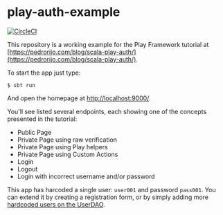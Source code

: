 # play-auth-example

[![CircleCI](https://circleci.com/gh/pedrorijo91/play-auth-example.svg?style=svg&circle-token=fcdf8c2f28fab2f61cea558cada320ac14ac8e15)](https://circleci.com/gh/pedrorijo91/play-auth-example)

This repository is a working example for the Play Framework tutorial at [https://pedrorijo.com/blog/scala-play-auth/](https://pedrorijo.com/blog/scala-play-auth/).

To start the app just type:

```
$ sbt run
```

And open the homepage at [http://localhost:9000/](http://localhost:9000/).

You'll see listed several endpoints, each showing one of the concepts presented in the tutorial:

* Public Page
* Private Page using raw verification
* Private Page using Play helpers 
* Private Page using Custom Actions 
* Login
* Logout
* Login with incorrect username and/or password

This app has harcoded a single user: `user001` and password `pass001`. You can extend it by creating a registration form, or by simply adding more [hardcoded users on the UserDAO](https://github.com/pedrorijo91/play-auth-example/blob/master/app/models/UserDAO.scala#L10).
